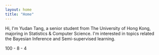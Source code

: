 ```yaml
---
layout: home
title: "Home"
---
```


Hi, I'm Yudan Tang, a senior student from The University of Hong Kong, majoring in Statistics & Computer Science. I'm interested in topics related the Bayesian Inference and Semi-supervised learning. 

100 - 8 - 4


